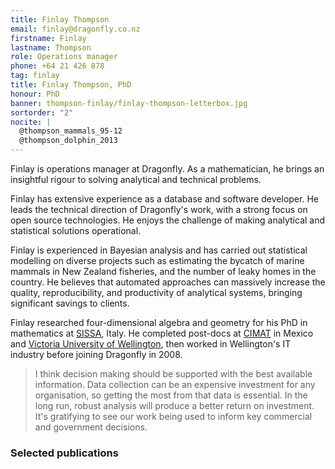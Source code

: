 ```yaml
---
title: Finlay Thompson
email: finlay@dragonfly.co.nz
firstname: Finlay
lastname: Thompson
role: Operations manager
phone: +64 21 426 878
tag: finlay
title: Finlay Thompson, PhD
honour: PhD
banner: thompson-finlay/finlay-thompson-letterbox.jpg
sortorder: "2"
nocite: |
  @thompson_mammals_95-12
  @thompson_dolphin_2013
---
```


Finlay is operations manager at Dragonfly. As a mathematician, he brings an insightful rigour
to solving analytical and technical problems.
<!--more-->

Finlay has extensive experience as a database and software developer. He leads 
the technical direction of Dragonfly's work, with a strong focus on open source
technologies. He enjoys the challenge of making analytical and 
statistical solutions operational. 

Finlay is experienced in Bayesian analysis and has carried out statistical modelling
on diverse projects such as estimating the bycatch of marine mammals in New Zealand fisheries, and
the number of leaky homes in the country. He believes that automated approaches can massively increase the quality, reproducibility, and productivity of analytical systems, 
bringing significant savings to clients. 

Finlay researched four-dimensional algebra and geometry for his PhD in 
mathematics at [SISSA](http://sissa.it), Italy. He completed post-docs at [CIMAT](http://www.cimat.mx/) in Mexico 
and [Victoria University of Wellington](http://www.victoria.ac.nz/sms),
then worked in Wellington's IT industry before joining Dragonfly in 2008. 

> I think decision making should be supported with the best available 
information. Data collection can be an expensive
investment for any organisation, so getting the most from that data
is essential. In the long run, robust analysis will produce a better return on
investment. It's gratifying to see our work being used to inform key commercial and
government decisions. 

### Selected publications
